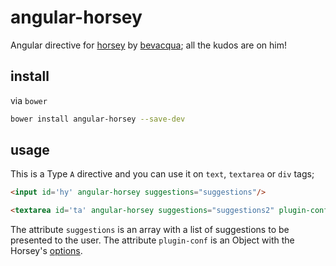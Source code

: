 # angular-horsey
Angular directive for [horsey](https://github.com/bevacqua/horsey) by [bevacqua](https://github.com/bevacqua); all the kudos are on him!


## install
via ``bower``
```bash
bower install angular-horsey --save-dev
```

## usage
This is a Type ``A`` directive and you can use it on ``text``, ``textarea`` or ``div`` tags;

```html
<input id='hy' angular-horsey suggestions="suggestions"/>
```

```html
<textarea id='ta' angular-horsey suggestions="suggestions2" plugin-conf="horseyConfig"></textarea>
```

The attribute ``suggestions`` is an array with a list of suggestions to be presented to the user.
The attribute ``plugin-conf`` is an Object with the Horsey's [options](https://github.com/bevacqua/horsey#options).
